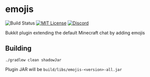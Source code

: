 # emojis
![Build Status](https://img.shields.io/github/actions/workflow/status/unnamed/emojis/build.yml?branch=main)
[![MIT License](https://img.shields.io/badge/license-MIT-blue)](license.txt)
[![Discord](https://img.shields.io/discord/683899335405994062)](https://discord.gg/xbba2fy)

Bukkit plugin extending the default Minecraft chat by adding emojis

## Building
```shell
./gradlew clean shadowJar
```
Plugin JAR will be `build/libs/emojis-<version>-all.jar`